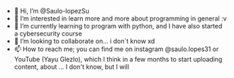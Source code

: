 - 👋 Hi, I’m @Saulo-lopezSu
- 👀 I’m interested in learn more and more about programming in general :v
- 🌱 I’m currently learning to program with python, and I have also started a cybersecurity course
- 💞️ I’m looking to collaborate on... i don`t know xd 
- 📫 How to reach me; you can find me on instagram @saulo.lopes31 or YouTube (Yayu Glezlo), which I think in a few months to start uploading content, about ... I don't know, but I will

<!---
Saulo-lopezSu/Saulo-lopezSu is a ✨ special ✨ repository because its `README.md` (this file) appears on your GitHub profile.
You can click the Preview link to take a look at your changes.
--->
